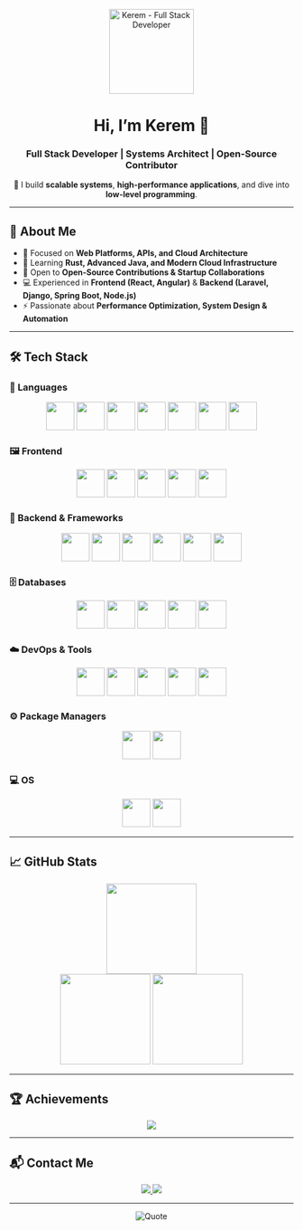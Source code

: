 <p align="center">
  <img src="https://i.imgur.com/Iq9KzaH.png" alt="Kerem - Full Stack Developer" width="150"/>
</p>

<h1 align="center">Hi, I’m Kerem 👋</h1>
<h3 align="center">Full Stack Developer | Systems Architect | Open-Source Contributor</h3>

<p align="center">
  🚀 I build <b>scalable systems</b>, <b>high-performance applications</b>, and dive into <b>low-level programming</b>.
</p>

---

## 🌟 About Me
- 🔭 Focused on **Web Platforms, APIs, and Cloud Architecture**  
- 🌱 Learning **Rust, Advanced Java, and Modern Cloud Infrastructure**  
- 🤝 Open to **Open-Source Contributions & Startup Collaborations**  
- 💻 Experienced in **Frontend (React, Angular)** & **Backend (Laravel, Django, Spring Boot, Node.js)**  
- ⚡ Passionate about **Performance Optimization, System Design & Automation**  

---

## 🛠️ Tech Stack

### 🧠 Languages
<p align="center">
  <a href="https://golang.org"><img src="https://cdn.jsdelivr.net/gh/devicons/devicon/icons/go/go-original.svg" width="50"/></a>
  <a href="https://www.rust-lang.org/"><img src="https://cdn.freebiesupply.com/logos/large/2x/rust-logo-png-transparent.png" width="50"/></a>
  <a href="https://www.php.net/"><img src="https://cdn.jsdelivr.net/gh/devicons/devicon/icons/php/php-original.svg" width="50"/></a>
  <a href="https://www.java.com/"><img src="https://cdn.jsdelivr.net/gh/devicons/devicon/icons/java/java-original.svg" width="50"/></a>
  <a href="https://www.python.org/"><img src="https://cdn.jsdelivr.net/gh/devicons/devicon/icons/python/python-original.svg" width="50"/></a>
  <a href="https://developer.mozilla.org/docs/Web/JavaScript"><img src="https://cdn.jsdelivr.net/gh/devicons/devicon/icons/javascript/javascript-original.svg" width="50"/></a>
  <a href="https://www.typescriptlang.org/"><img src="https://cdn.jsdelivr.net/gh/devicons/devicon/icons/typescript/typescript-original.svg" width="50"/></a>
</p>

### 🖼️ Frontend
<p align="center">
  <a href="https://reactjs.org/"><img src="https://cdn.jsdelivr.net/gh/devicons/devicon/icons/react/react-original.svg" width="50"/></a>
  <a href="https://angular.io/"><img src="https://cdn.jsdelivr.net/gh/devicons/devicon/icons/angularjs/angularjs-original.svg" width="50"/></a>
  <a href="https://jquery.com/"><img src="https://cdn.jsdelivr.net/gh/devicons/devicon/icons/jquery/jquery-original.svg" width="50"/></a>
  <a href="https://developer.mozilla.org/docs/Web/HTML"><img src="https://cdn.jsdelivr.net/gh/devicons/devicon/icons/html5/html5-original.svg" width="50"/></a>
  <a href="https://developer.mozilla.org/docs/Web/CSS"><img src="https://cdn.jsdelivr.net/gh/devicons/devicon/icons/css3/css3-original.svg" width="50"/></a>
</p>

### 🔧 Backend & Frameworks
<p align="center">
  <a href="https://laravel.com/"><img src="https://cdn.jsdelivr.net/gh/devicons/devicon/icons/laravel/laravel-original.svg" width="50"/></a>
  <a href="https://www.djangoproject.com/"><img src="https://cdn.jsdelivr.net/gh/devicons/devicon/icons/django/django-plain.svg" width="50"/></a>
  <a href="https://spring.io/"><img src="https://cdn.jsdelivr.net/gh/devicons/devicon/icons/spring/spring-original.svg" width="50"/></a>
  <a href="https://nodejs.org/"><img src="https://cdn.jsdelivr.net/gh/devicons/devicon/icons/nodejs/nodejs-original.svg" width="50"/></a>
  <a href="https://nestjs.com/"><img src="https://cdn.jsdelivr.net/gh/devicons/devicon/icons/nestjs/nestjs-plain.svg" width="50"/></a>
  <a href="https://gin-gonic.com/"><img src="https://cdn.jsdelivr.net/gh/devicons/devicon/icons/go/go-original.svg" width="50"/></a>
</p>

### 🗄️ Databases
<p align="center">
  <a href="https://www.sqlite.org/"><img src="https://cdn.jsdelivr.net/gh/devicons/devicon/icons/sqlite/sqlite-original.svg" width="50"/></a>
  <a href="https://mariadb.org/"><img src="https://cdn.jsdelivr.net/gh/devicons/devicon/icons/mariadb/mariadb-original.svg" width="50"/></a>
  <a href="https://www.mysql.com/"><img src="https://cdn.jsdelivr.net/gh/devicons/devicon/icons/mysql/mysql-original.svg" width="50"/></a>
  <a href="https://redis.io/"><img src="https://cdn.jsdelivr.net/gh/devicons/devicon/icons/redis/redis-original.svg" width="50"/></a>
  <a href="https://cassandra.apache.org/"><img src="https://cdn.jsdelivr.net/gh/devicons/devicon/icons/cassandra/cassandra-original.svg" width="50"/></a>
</p>

### ☁️ DevOps & Tools
<p align="center">
  <a href="https://www.docker.com/"><img src="https://cdn.jsdelivr.net/gh/devicons/devicon/icons/docker/docker-original.svg" width="50"/></a>
  <a href="https://www.nginx.com/"><img src="https://cdn.jsdelivr.net/gh/devicons/devicon/icons/nginx/nginx-original.svg" width="50"/></a>
  <a href="https://cloudflare.com/"><img src="https://cdn.jsdelivr.net/gh/devicons/devicon/icons/cloudflare/cloudflare-original.svg" width="50"/></a>
  <a href="https://jwt.io/"><img src="https://jwt.io/img/pic_logo.svg" width="50"/></a>
  <a href="https://www.postman.com/"><img src="https://cdn.jsdelivr.net/gh/devicons/devicon/icons/postman/postman-original.svg" width="50"/></a>
</p>

### ⚙️ Package Managers
<p align="center">
  <a href="https://www.npmjs.com/"><img src="https://cdn.jsdelivr.net/gh/devicons/devicon/icons/npm/npm-original-wordmark.svg" width="50"/></a>
  <a href="https://doc.rust-lang.org/cargo/"><img src="https://cdn.jsdelivr.net/gh/devicons/devicon/icons/rust/rust-plain.svg" width="50"/></a>
</p>

### 💻 OS
<p align="center">
  <a href="https://ubuntu.com/"><img src="https://cdn.jsdelivr.net/gh/devicons/devicon/icons/ubuntu/ubuntu-plain.svg" width="50"/></a>
  <a href="https://www.linux.org/"><img src="https://cdn.jsdelivr.net/gh/devicons/devicon/icons/linux/linux-original.svg" width="50"/></a>
</p>

---

## 📈 GitHub Stats

<p align="center">
  <img src="https://github-readme-streak-stats.herokuapp.com/?user=wkerwmm&theme=radical&hide_border=true" height="160"/>
  <br/>
  <img src="https://github-readme-stats.vercel.app/api?username=wkerwmm&show_icons=true&theme=radical&hide_border=true" height="160"/>
  <img src="https://github-readme-stats.vercel.app/api/top-langs/?username=wkerwmm&layout=compact&theme=radical&hide_border=true" height="160"/>
</p>

---

## 🏆 Achievements

<p align="center">
  <img src="https://github-profile-trophy.vercel.app/?username=wkerwmm&theme=radical&no-frame=true&margin-w=15&margin-h=15"/>
</p>

---

## 📬 Contact Me

<p align="center">
  <a href="https://discord.com/users/1248962219945889832">
    <img src="https://img.shields.io/badge/Discord-5865F2?style=for-the-badge&logo=discord&logoColor=white"/>
  </a>
  <a href="https://www.instagram.com/wkerwmm/">
    <img src="https://img.shields.io/badge/Instagram-E4405F?style=for-the-badge&logo=instagram&logoColor=white"/>
  </a>
</p>

---

<p align="center">
  <img src="https://quotes-github-readme.vercel.app/api?type=horizontal&theme=tokyonight" alt="Quote" style="max-width: 100%;"/>
</p>
